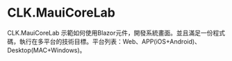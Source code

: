 # CLK.MauiCoreLab
CLK.MauiCoreLab 示範如何使用Blazor元件，開發系統畫面。並且滿足一份程式碼，執行在多平台的技術目標。平台列表：Web、APP(iOS+Android)、Desktop(MAC+Windows)。
